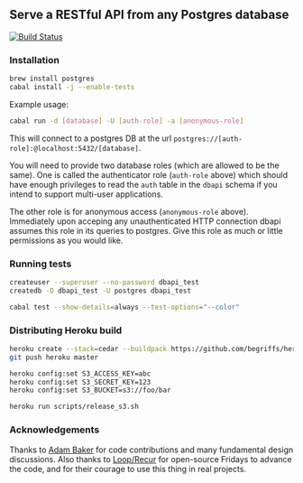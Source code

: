 ## Serve a RESTful API from any Postgres database

[![Build Status](https://circleci.com/gh/begriffs/postgrest.png?circle-token=f723c01686abf0364de1e2eaae5aff1f68bd3ff2)](https://circleci.com/gh/begriffs/postgrest/tree/master)

### Installation

```sh
brew install postgres
cabal install -j --enable-tests
```

Example usage:

```sh
cabal run -d [database] -U [auth-role] -a [anonymous-role]
```

This will connect to a postgres DB at the url
`postgres://[auth-role]:@localhost:5432/[database]`.

You will need to provide two database roles (which are allowed to
be the same). One is called the authenticator role (`auth-role`
above) which should have enough privileges to read the `auth` table
in the `dbapi` schema if you intend to support multi-user applications.

The other role is for anonymous access (`anonymous-role` above).
Immediately upon acceping any unauthenticated HTTP connection dbapi
assumes this role in its queries to postgres. Give this role as
much or little permissions as you would like.

### Running tests

```sh
createuser --superuser --no-password dbapi_test
createdb -O dbapi_test -U postgres dbapi_test

cabal test --show-details=always --test-options="--color"
```

### Distributing Heroku build

```sh
heroku create --stack=cedar --buildpack https://github.com/begriffs/heroku-buildpack-ghc.git
git push heroku master

heroku config:set S3_ACCESS_KEY=abc
heroku config:set S3_SECRET_KEY=123
heroku config:set S3_BUCKET=s3://foo/bar

heroku run scripts/release_s3.sh
```

### Acknowledgements

Thanks to [Adam Baker](https://github.com/adambaker) for code contributions and many fundamental design discussions. Also thanks to [Loop/Recur](https://looprecur.com) for open-source Fridays to advance the code, and for their courage to use this thing in real projects.

